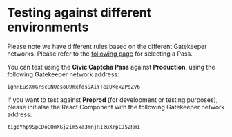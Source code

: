 # Testing against different environments

Please note we have different rules based on the different Gatekeeper networks. Please refer to the [following page](https://docs.civic.com/civic-pass/selecting-a-pass) for selecting a Pass.

You can test using the **Civic Captcha Pass** against **Production**, using the following Gatekeeper network address:

```
ignREusXmGrscGNUesoU9mxfds9AiYTezUKex2PsZV6
```

If you want to test against **Preprod** (for development or testing purposes), please initialse the React Component with the following Gatekeeper network address:

```
tigoYhp9SpCDoCQmXGj2im5xa3mnjR1zuXrpCJ5ZRmi
```
